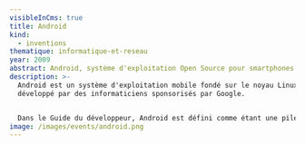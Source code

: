 ```yaml
---
visibleInCms: true
title: Android
kind:
  - inventions
thematique: informatique-et-reseau
year: 2009
abstract: Android, système d'exploitation Open Source pour smartphones.
description: >-
  Android est un système d'exploitation mobile fondé sur le noyau Linux et
  développé par des informaticiens sponsorisés par Google.


  Dans le Guide du développeur, Android est défini comme étant une pile de logiciels, c'est-à-dire un ensemble de logiciels destinés à fournir une solution clé en main pour les appareils mobiles – smartphones et tablettes tactiles. Cette pile comporte un système d'exploitation (comprenant un noyau Linux), les applications clés telles que le navigateur web, le téléphone et le carnet d'adresses ainsi que des logiciels intermédiaires entre le système d'exploitation et les applications.
image: /images/events/android.png
---
```


